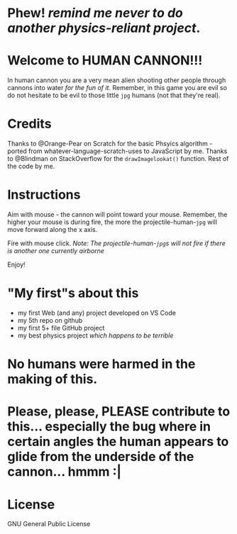 # Phew! *remind me never to do another physics-reliant project*.
# Welcome to HUMAN CANNON!!!

In human cannon you are a very mean alien shooting other people through cannons into water *for the fun of it*. Remember, in this game you are evil so do not hesitate to be evil to those little `jpg` humans (not that they're real). 



# Credits 
Thanks to @Orange-Pear on Scratch for the basic Phsyics algorithm - ported from whatever-language-scratch-uses to JavaScript by me. Thanks to @Blindman on StackOverflow for the `drawImagelookat()` function. Rest of the code by me.

# Instructions

Aim with mouse - the cannon will point toward your mouse. Remember, the higher your mouse is during fire, the more the projectile-human-`jpg` will move forward along the x axis.

Fire with mouse click. *Note: The projectile-human-`jpg`s will not fire if there is another one currently airborne*

Enjoy!

# "My first"s about this
- my first Web (and any) project developed on VS Code
- my 5th repo on github
- my first 5+ file GitHub project
- my best physics project *which happens to be terrible*

# No humans were harmed in the making of this. 

# Please, please, PLEASE contribute to this... especially the bug where in certain angles the human appears to glide from the underside of the cannon... hmmm :|

# License
GNU General Public License
